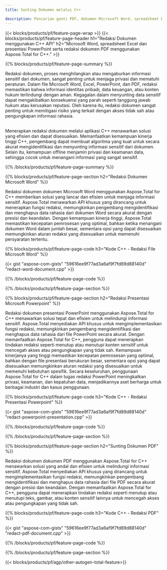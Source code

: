 ```yaml
---
title: Sunting Dokumen melalui C++ 

description: Pencarian ganti PDF, dokumen Microsoft Word, spreadsheet Excel, dan data presentasi PowerPoint melalui aplikasi C++. Kode C++ terdaftar
---
```


{{< blocks/products/pf/feature-page-wrap >}}
{{< blocks/products/pf/feature-page-header h1="Redaksi Dokumen menggunakan C++ API" h2="Microsoft Word, spreadsheet Excel dan presentasi PowerPoint serta redaksi dokumen PDF menggunakan Aspose.Total for C++." >}}

{{% blocks/products/pf/feature-page-summary %}}

Redaksi dokumen, proses menghilangkan atau mengaburkan informasi sensitif dari dokumen, sangat penting untuk menjaga privasi dan mematuhi peraturan. Dalam file Microsoft Word, Excel, PowerPoint, dan PDF, redaksi memastikan bahwa informasi identitas pribadi, data keuangan, atau konten hukum terlindungi dengan aman. Kegagalan dalam menyunting data sensitif dapat mengakibatkan konsekuensi yang parah seperti tanggung jawab hukum atau kerusakan reputasi. Oleh karena itu, redaksi dokumen sangat penting untuk memitigasi risiko yang terkait dengan akses tidak sah atau pengungkapan informasi rahasia.<br /><br />

Menerapkan redaksi dokumen melalui aplikasi C++ menawarkan solusi yang efisien dan dapat disesuaikan. Memanfaatkan kemampuan kinerja tinggi C++, pengembang dapat membuat algoritma yang kuat untuk secara akurat mengidentifikasi dan menyunting informasi sensitif dari dokumen. Selain itu, kemampuan offline menjamin privasi dan keamanan data, sehingga cocok untuk menangani informasi yang sangat sensitif. 

{{% /blocks/products/pf/feature-page-summary  %}}

{{% blocks/products/pf/feature-page-section  h2="Redaksi Dokumen Microsoft Word" %}}

Redaksi dokumen dokumen Microsoft Word menggunakan Aspose.Total for C++ memberikan solusi yang lancar dan efisien untuk menjaga informasi sensitif. Aspose.Total menawarkan API khusus yang dirancang untuk menerapkan fungsi redaksi, memungkinkan pengembang mengidentifikasi dan menghapus data rahasia dari dokumen Word secara akurat dengan presisi dan keandalan. Dengan kemampuan kinerja tinggi, Aspose.Total memastikan kecepatan pemrosesan yang optimal, bahkan ketika menangani dokumen Word dalam jumlah besar, sementara opsi yang dapat disesuaikan memungkinkan aturan redaksi yang disesuaikan untuk memenuhi persyaratan tertentu.

{{% blocks/products/pf/feature-page-code h3="Kode C++ - Redaksi File Microsoft Word" %}}

{{< gist "aspose-com-gists" "59616ee9f77ad3a6af9f7fd89d88140d" "redact-word-document.cpp" >}}

{{% /blocks/products/pf/feature-page-code  %}}

{{% /blocks/products/pf/feature-page-section %}}

{{% blocks/products/pf/feature-page-section  h2="Redaksi Presentasi Microsoft Powerpoint" %}}

Redaksi dokumen presentasi PowerPoint menggunakan Aspose.Total for C++ menawarkan solusi tepat dan efisien untuk melindungi informasi sensitif. Aspose.Total menyediakan API khusus untuk mengimplementasikan fungsi redaksi, memungkinkan pengembang mengidentifikasi dan menghapus data rahasia dari file PowerPoint secara akurat. Dengan memanfaatkan Aspose.Total for C++, pengguna dapat menerapkan tindakan redaksi seperti menutup atau menutupi konten sensitif untuk mencegah akses atau pengungkapan yang tidak sah. Kemampuan kinerjanya yang tinggi memastikan kecepatan pemrosesan yang optimal, bahkan dengan file presentasi berukuran besar, sementara opsi yang dapat disesuaikan memungkinkan aturan redaksi yang disesuaikan untuk memenuhi kebutuhan spesifik. Secara keseluruhan, penggunaan Aspose.Total for C++ dalam tugas redaksi PowerPoint meningkatkan privasi, keamanan, dan kepatuhan data, menjadikannya aset berharga untuk berbagai industri dan kasus penggunaan.

{{% blocks/products/pf/feature-page-code h3="Kode C++ - Redaksi Presentasi Powerpoint" %}}

{{< gist "aspose-com-gists" "59616ee9f77ad3a6af9f7fd89d88140d" "redact-powerpoint-presentation.cpp" >}}

{{% /blocks/products/pf/feature-page-code  %}}

{{% /blocks/products/pf/feature-page-section %}}


{{% blocks/products/pf/feature-page-section  h2="Sunting Dokumen PDF" %}}

Redaksi dokumen dokumen PDF menggunakan Aspose.Total for C++ menawarkan solusi yang andal dan efisien untuk melindungi informasi sensitif. Aspose.Total menyediakan API khusus yang dirancang untuk mengimplementasikan fungsi redaksi, memungkinkan pengembang mengidentifikasi dan menghapus data rahasia dari file PDF secara akurat dengan presisi dan keandalan. Dengan memanfaatkan Aspose.Total for C++, pengguna dapat menerapkan tindakan redaksi seperti menutup atau menutupi teks, gambar, atau konten sensitif lainnya untuk mencegah akses atau pengungkapan yang tidak sah.

{{% blocks/products/pf/feature-page-code h3="Kode C++ - Redaksi PDF" %}}

{{< gist "aspose-com-gists" "59616ee9f77ad3a6af9f7fd89d88140d" "redact-pdf-document.cpp" >}}

{{% /blocks/products/pf/feature-page-code  %}}

{{% /blocks/products/pf/feature-page-section %}}

{{< blocks/products/pf/agp/other-autogen-total-feature>}}